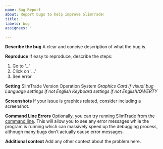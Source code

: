 ```yaml
---
name: Bug Report
about: Report bugs to help improve SlimTrade!
title: ''
labels: bug
assignees: ''

---
```


**Describe the bug**
A clear and concise description of what the bug is.

**Reproduce**
If easy to reproduce, describe the steps:
1. Go to '...'
2. Click on '...'
3. See error

**Setting** 
SlimTrade Version
Operation System
*Graphics Card if visual bug*
*Language settings if not English*
*Keyboard settings if not English/QWERTY*

**Screenshots**
If your issue is graphics related, consider including a screenshot.

**Command Line Errors**
Optionally, you can try [running SlimTrade from the command line](https://github.com/zmilla93/SlimTrade/wiki/Running-from-Command-Line). This will allow you to see any error messages while the program is running which can massively speed up the debugging process, although many bugs don't actually cause error messages.

**Additional context**
Add any other context about the problem here.
